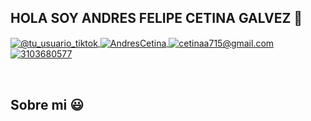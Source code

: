 ## HOLA SOY ANDRES FELIPE CETINA GALVEZ 👋

<p align="left">
  <a href="https://www.tiktok.com/@tu_usuario_tiktok" target="blank">
    <img align="center" src="https://img.shields.io/badge/TikTok-000000?style=for-the-badge&logo=tiktok&logoColor=white" alt="@tu_usuario_tiktok" />
  </a>
  <a href="https://fb.com/https://www.facebook.com/andres.cetina.710" target="blank">
    <img align="center" src="https://img.shields.io/badge/Facebook-1877F2?style=for-the-badge&logo=facebook&logoColor=white" alt="AndresCetina" />
  </a>
  <a href="mailto:cetinaa715@gmail.com" target="blank">
    <img align="center" src="https://img.shields.io/badge/Gmail-D14836?style=for-the-badge&logo=gmail&logoColor=white" alt="cetinaa715@gmail.com" />
  </a>
  <a href="https://wa.me/573103680577" target="blank">
    <img align="center" src="https://img.shields.io/badge/WhatsApp-25D366?style=for-the-badge&logo=whatsapp&logoColor=white" alt="3103680577" />
  </a>
</p>
<br>

<h2>Sobre mi 😃</h2>
<!--Intro start-->


